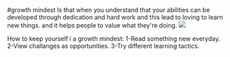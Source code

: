 
#growth mindest
Is that when you understand that your abilities can be developed through dedication and hard work and this lead to loving to learn new things. 
and it helps people to value what they're doing.
![](https://image.shutterstock.com/image-illustration/big-head-human-think-growth-260nw-1666451368.jpg)



How to keep yourself i a growth mindest:
1-Read something new everyday.
2-View challanges as opportunities.
3-Try different learning tactics.











